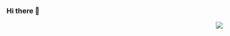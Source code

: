 ### Hi there 👋
<img align="right" src="https://github-readme-stats.vercel.app/api?username=PouekDEV&show_icons=true&icon_color=CE1D2D&text_color=718096&bg_color=ffffff&hide_title=true" />
<!--
**PouekDEV/PouekDEV** is a ✨ _special_ ✨ repository because its `README.md` (this file) appears on your GitHub profile.

Here are some ideas to get you started:

- 🔭 I’m currently working on ...
- 🌱 I’m currently learning ...
- 👯 I’m looking to collaborate on ...
- 🤔 I’m looking for help with ...
- 💬 Ask me about ...
- 📫 How to reach me: ...
- 😄 Pronouns: ...
- ⚡ Fun fact: ...
-->
